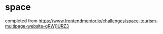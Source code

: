 # space
completed from https://www.frontendmentor.io/challenges/space-tourism-multipage-website-gRWj1URZ3

